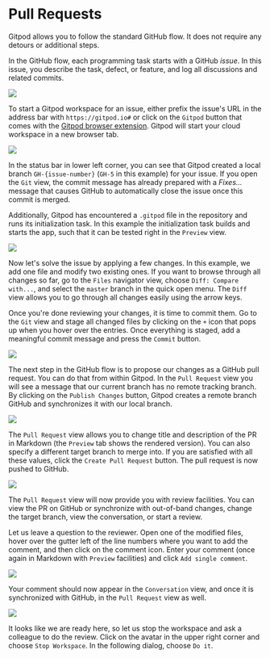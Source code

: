 # Pull Requests

Gitpod allows you to follow the standard GitHub flow. It does not require any detours or
additional steps.

In the GitHub flow, each programming task starts with a GitHub _issue_. In this issue, you describe
the task, defect, or feature, and log all discussions and related commits.

![](images/pr-GitHub-issue.png)

To start a Gitpod workspace for an issue, either prefix the issue's URL in the address bar with
`https://gitpod.io#` or click on the `Gitpod` button that comes with the [Gitpod browser
extension](20_Browser_Extension.md). Gitpod will start your cloud workspace in a new browser tab.

![](images/pr-gitpod-started.png)

In the status bar in lower left corner, you can see that Gitpod created a local branch `GH-{issue-number}`
(`GH-5` in this example) for your issue. If you open the `Git` view, the commit message has already
prepared with a _Fixes..._ message that causes GitHub to automatically close the issue once this commit is merged.

Additionally, Gitpod has encountered a `.gitpod` file in the repository and runs its
initialization task. In this example the initialization task builds and starts the app,
such that it can be tested right in the `Preview` view.

![](images/pr-preview.png)

Now let's solve the issue by applying a few changes. In this example, we add one file and modify two
existing ones. If you want to browse through all changes so far, go to the `Files` navigator view,
choose `Diff: Compare with...`, and select the `master` branch in the quick open menu. The `Diff`
view allows you to go through all changes easily using the arrow keys.

Once you're done reviewing your changes, it is time to commit them. Go to the `Git` view and stage
all changed files by clicking on the `+` icon that pops up when you hover over the entries. Once
everything is staged, add a meaningful commit message and press the `Commit` button.

![](images/pr-commit.png)

The next step in the GitHub flow is to propose our changes as a GitHub pull request. You can do that
 from within Gitpod. In the `Pull Request` view you will see a message that our current
branch has no remote tracking branch. By clicking on the `Publish Changes` button, Gitpod creates a remote
branch GitHub and synchronizes it with our local branch.

![](images/pr-confirm-publish.png)

The `Pull Request` view allows you to change title and description of the PR in Markdown (the
`Preview` tab shows the rendered version). You can also specify a different target branch to merge
into. If you are satisfied with all these values, click the `Create Pull Request` button. The pull
request is now pushed to GitHub.

![](images/pr-new.png)

The `Pull Request` view will now provide you with review facilities. You can view the PR on GitHub
or synchronize with out-of-band changes, change the target branch, view the conversation, or
start a review.

Let us leave a question to the reviewer. Open one of the modified files, hover over the gutter left
of the line numbers where you want to add the comment, and then click on the comment icon. Enter
your comment (once again in Markdown with `Preview` facilities) and click `Add single comment`.

![](images/pr-add-comment.png)

Your comment should now appear in the `Conversation` view, and once it is synchronized with GitHub,
in the `Pull Request` view as well.

![](images/pr-stop-ws.png)

It looks like we are ready here, so let us stop the workspace and ask a colleague to do the review.
Click on the avatar in the upper right corner and choose `Stop Workspace`. In the following dialog,
choose `Do it`.
